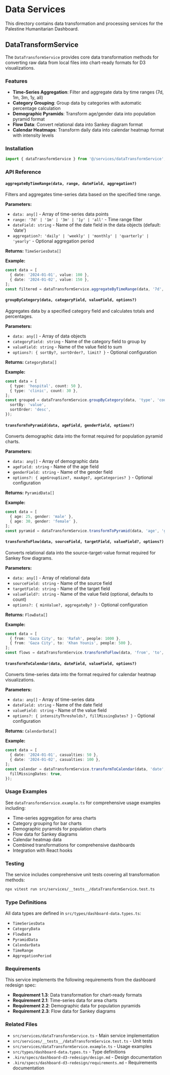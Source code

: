 # Data Services

This directory contains data transformation and processing services for the Palestine Humanitarian Dashboard.

## DataTransformService

The `DataTransformService` provides core data transformation methods for converting raw data from local files into chart-ready formats for D3 visualizations.

### Features

- **Time-Series Aggregation**: Filter and aggregate data by time ranges (7d, 1m, 3m, 1y, all)
- **Category Grouping**: Group data by categories with automatic percentage calculation
- **Demographic Pyramids**: Transform age/gender data into population pyramid format
- **Flow Data**: Convert relational data into Sankey diagram format
- **Calendar Heatmaps**: Transform daily data into calendar heatmap format with intensity levels

### Installation

```typescript
import { dataTransformService } from '@/services/dataTransformService';
```

### API Reference

#### `aggregateByTimeRange(data, range, dateField, aggregation?)`

Filters and aggregates time-series data based on the specified time range.

**Parameters:**
- `data: any[]` - Array of time-series data points
- `range: '7d' | '1m' | '3m' | '1y' | 'all'` - Time range filter
- `dateField: string` - Name of the date field in the data objects (default: 'date')
- `aggregation?: 'daily' | 'weekly' | 'monthly' | 'quarterly' | 'yearly'` - Optional aggregation period

**Returns:** `TimeSeriesData[]`

**Example:**
```typescript
const data = [
  { date: '2024-01-01', value: 100 },
  { date: '2024-01-02', value: 150 },
];
const filtered = dataTransformService.aggregateByTimeRange(data, '7d', 'date');
```

#### `groupByCategory(data, categoryField, valueField, options?)`

Aggregates data by a specified category field and calculates totals and percentages.

**Parameters:**
- `data: any[]` - Array of data objects
- `categoryField: string` - Name of the category field to group by
- `valueField: string` - Name of the value field to sum
- `options?: { sortBy?, sortOrder?, limit? }` - Optional configuration

**Returns:** `CategoryData[]`

**Example:**
```typescript
const data = [
  { type: 'hospital', count: 50 },
  { type: 'clinic', count: 30 },
];
const grouped = dataTransformService.groupByCategory(data, 'type', 'count', {
  sortBy: 'value',
  sortOrder: 'desc',
});
```

#### `transformToPyramid(data, ageField, genderField, options?)`

Converts demographic data into the format required for population pyramid charts.

**Parameters:**
- `data: any[]` - Array of demographic data
- `ageField: string` - Name of the age field
- `genderField: string` - Name of the gender field
- `options?: { ageGroupSize?, maxAge?, ageCategories? }` - Optional configuration

**Returns:** `PyramidData[]`

**Example:**
```typescript
const data = [
  { age: 25, gender: 'male' },
  { age: 30, gender: 'female' },
];
const pyramid = dataTransformService.transformToPyramid(data, 'age', 'gender');
```

#### `transformToFlow(data, sourceField, targetField, valueField?, options?)`

Converts relational data into the source-target-value format required for Sankey flow diagrams.

**Parameters:**
- `data: any[]` - Array of relational data
- `sourceField: string` - Name of the source field
- `targetField: string` - Name of the target field
- `valueField?: string` - Name of the value field (optional, defaults to count)
- `options?: { minValue?, aggregateBy? }` - Optional configuration

**Returns:** `FlowData[]`

**Example:**
```typescript
const data = [
  { from: 'Gaza City', to: 'Rafah', people: 1000 },
  { from: 'Gaza City', to: 'Khan Younis', people: 500 },
];
const flows = dataTransformService.transformToFlow(data, 'from', 'to', 'people');
```

#### `transformToCalendar(data, dateField, valueField, options?)`

Converts time-series data into the format required for calendar heatmap visualizations.

**Parameters:**
- `data: any[]` - Array of time-series data
- `dateField: string` - Name of the date field
- `valueField: string` - Name of the value field
- `options?: { intensityThresholds?, fillMissingDates? }` - Optional configuration

**Returns:** `CalendarData[]`

**Example:**
```typescript
const data = [
  { date: '2024-01-01', casualties: 50 },
  { date: '2024-01-02', casualties: 100 },
];
const calendar = dataTransformService.transformToCalendar(data, 'date', 'casualties', {
  fillMissingDates: true,
});
```

### Usage Examples

See `dataTransformService.example.ts` for comprehensive usage examples including:
- Time-series aggregation for area charts
- Category grouping for bar charts
- Demographic pyramids for population charts
- Flow data for Sankey diagrams
- Calendar heatmap data
- Combined transformations for comprehensive dashboards
- Integration with React hooks

### Testing

The service includes comprehensive unit tests covering all transformation methods:

```bash
npx vitest run src/services/__tests__/dataTransformService.test.ts
```

### Type Definitions

All data types are defined in `src/types/dashboard-data.types.ts`:
- `TimeSeriesData`
- `CategoryData`
- `FlowData`
- `PyramidData`
- `CalendarData`
- `TimeRange`
- `AggregationPeriod`

### Requirements

This service implements the following requirements from the dashboard redesign spec:
- **Requirement 1.3**: Data transformation for chart-ready formats
- **Requirement 2.1**: Time-series data for area charts
- **Requirement 2.2**: Demographic data for population pyramids
- **Requirement 2.3**: Flow data for Sankey diagrams

### Related Files

- `src/services/dataTransformService.ts` - Main service implementation
- `src/services/__tests__/dataTransformService.test.ts` - Unit tests
- `src/services/dataTransformService.example.ts` - Usage examples
- `src/types/dashboard-data.types.ts` - Type definitions
- `.kiro/specs/dashboard-d3-redesign/design.md` - Design documentation
- `.kiro/specs/dashboard-d3-redesign/requirements.md` - Requirements documentation
